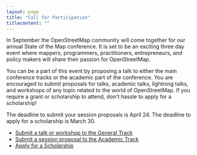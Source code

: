 ```yaml
---
layout: page
title: "Call for Participation"
titlecontent: ""
---
```


In September the OpenStreetMap community will come together for our annual State of the Map conference. It is set to be an exciting three day event where mappers, programmers, practitioners, entrepreneurs, and policy makers will share their passion for OpenStreetMap.

You can be a part of this event by proposing a talk to either the main conference tracks or the academic part of the conference. You are encouraged to submit proposals for talks, academic talks, lightning talks, and workshops of any topic related to the world of OpenStreetMap. If you require a grant or scholarship to attend, don't hassle to apply for a scholarship!

The deadline to submit your session proposals is April 24. The deadline to apply for a scholarship is March 30.

* <a href="{{site.baseurl}}/calls/general">Submit a talk or workshop to the General Track</a>
* <a href="{{site.baseurl}}/calls/academic">Submit a session proposal to the Academic Track</a>
* <a href="https://blog.openstreetmap.org/2019/02/26/apply-for-scholarship-to-join-us-at-state-of-the-map-2019-in-heidelberg/">Apply for a Scholarship</a>

